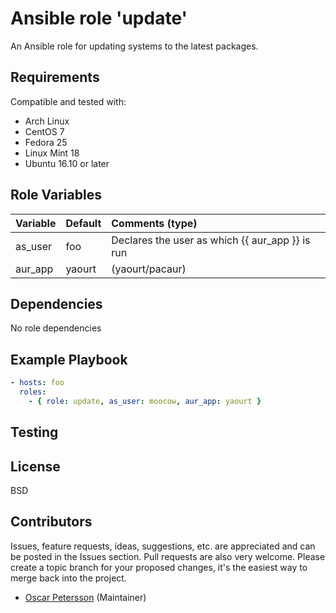 # Ansible role 'update'

An Ansible role for updating systems to the latest packages.

## Requirements
Compatible and tested with:
- Arch Linux
- CentOS 7
- Fedora 25
- Linux Mint 18
- Ubuntu 16.10 or later

## Role Variables
| Variable                       | Default                          | Comments (type)  |
| :---                           | :---                             | :---             |
| as_user | foo | Declares the user as which {{ aur_app }} is run |
| aur_app | yaourt | (yaourt/pacaur) |

## Dependencies
No role dependencies

## Example Playbook
```Yaml
- hosts: foo
  roles:
    - { role: update, as_user: moocow, aur_app: yaourt }
```

## Testing

## License

BSD

## Contributors

Issues, feature requests, ideas, suggestions, etc. are appreciated and can be posted in the Issues section. Pull requests are also very welcome. Please create a topic branch for your proposed changes, it's the easiest way to merge back into the project.

- [Oscar Petersson](https://giithub.com/oscpe262/) (Maintainer)
